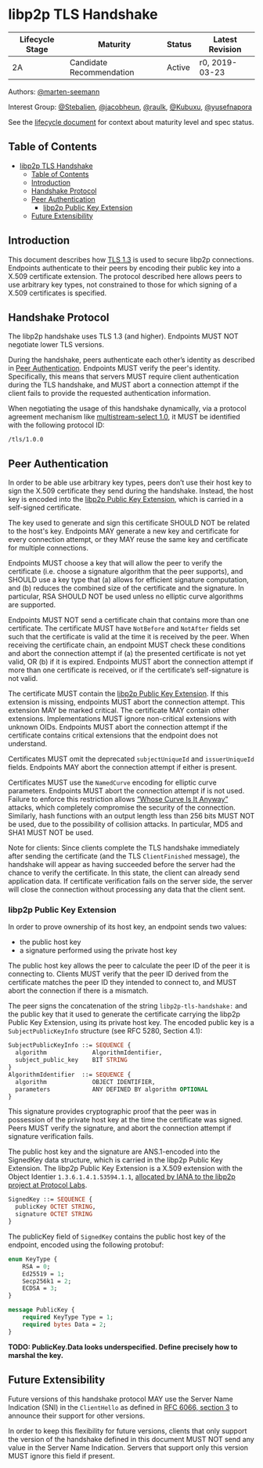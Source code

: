 # libp2p TLS Handshake

| Lifecycle Stage | Maturity                 | Status | Latest Revision |
|-----------------|--------------------------|--------|-----------------|
| 2A              | Candidate Recommendation | Active | r0, 2019-03-23  |

Authors: [@marten-seemann]

Interest Group: [@Stebalien], [@jacobheun], [@raulk], [@Kubuxu], [@yusefnapora]

[@marten-seemann]: https://github.com/marten-seemann
[@Stebalien]: https://github.com/Stebalien
[@jacobheun]: https://github.com/jacobheun
[@raulk]: https://github.com/raulk
[@Kubuxu]: https://github.com/Kubuxu
[@yusefnapora]: https://github.com/yusefnapora


See the [lifecycle document][lifecycle-spec] for context about maturity level
and spec status.

[lifecycle-spec]: https://github.com/libp2p/specs/blob/master/00-framework-01-spec-lifecycle.md

## Table of Contents

- [libp2p TLS Handshake](#libp2p-tls-handshake)
    - [Table of Contents](#table-of-contents)
    - [Introduction](#introduction)
    - [Handshake Protocol](#handshake-protocol)
    - [Peer Authentication](#peer-authentication)
        - [libp2p Public Key Extension](#libp2p-public-key-extension)
    - [Future Extensibility](#future-extensibility)

## Introduction

This document describes how [TLS 1.3](https://tools.ietf.org/html/rfc8446) is used to secure libp2p connections. Endpoints authenticate to their peers by encoding their public key into a X.509 certificate extension. The protocol described here allows peers to use arbitrary key types, not constrained to those for which signing of a X.509 certificates is specified.


## Handshake Protocol

The libp2p handshake uses TLS 1.3 (and higher). Endpoints MUST NOT negotiate lower TLS versions.

During the handshake, peers authenticate each other’s identity as described in [Peer Authentication](#peer-authentication). Endpoints MUST verify the peer's identity. Specifically, this means that servers MUST require client authentication during the TLS handshake, and MUST abort a connection attempt if the client fails to provide the requested authentication information.

When negotiating the usage of this handshake dynamically, via a protocol agreement mechanism like [multistream-select 1.0](https://github.com/libp2p/specs/blob/master/connections/README.md#multistream-select), it MUST be identified with the following protocol ID:

```
/tls/1.0.0
```

## Peer Authentication

In order to be able use arbitrary key types, peers don’t use their host key to sign the X.509 certificate they send during the handshake. Instead, the host key is encoded into the [libp2p Public Key Extension](#libp2p-public-key-extension), which is carried in a self-signed certificate.

The key used to generate and sign this certificate SHOULD NOT be related to the host's key. Endpoints MAY generate a new key and certificate for every connection attempt, or they MAY reuse the same key and certificate for multiple connections.

Endpoints MUST choose a key that will allow the peer to verify the certificate (i.e. choose a signature algorithm that the peer supports), and SHOULD use a key type that (a) allows for efficient signature computation, and (b) reduces the combined size of the certificate and the signature. In particular, RSA SHOULD NOT be used unless no elliptic curve algorithms are supported.

Endpoints MUST NOT send a certificate chain that contains more than one certificate. The certificate MUST have `NotBefore` and `NotAfter` fields set such that the certificate is valid at the time it is received by the peer. When receiving the certificate chain, an endpoint MUST check these conditions and abort the connection attempt if (a) the presented certificate is not yet valid, OR (b) if it is expired. Endpoints MUST abort the connection attempt if more than one certificate is received, or if the certificate’s self-signature is not valid.

The certificate MUST contain the [libp2p Public Key Extension](#libp2p-public-key-extension). If this extension is missing, endpoints MUST abort the connection attempt. This extension MAY be marked critical. The certificate MAY contain other extensions. Implementations MUST ignore non-critical extensions with unknown OIDs. Endpoints MUST abort the connection attempt if the certificate contains critical extensions that the endpoint does not understand.

Certificates MUST omit the deprecated `subjectUniqueId` and `issuerUniqueId` fields. Endpoints MAY abort the connection attempt if either is present.

Certificates MUST use the `NamedCurve` encoding for elliptic curve parameters. Endpoints MUST abort the connection attempt if is not used. Failure to enforce this restriction allows [“Whose Curve Is It Anyway”](https://whosecurve.com) attacks, which completely compromise the security of the connection. Similarly, hash functions with an output length less than 256 bits MUST NOT be used, due to the possibility of collision attacks. In particular, MD5 and SHA1 MUST NOT be used.

Note for clients: Since clients complete the TLS handshake immediately after sending the certificate (and the TLS `ClientFinished` message), the handshake will appear as having succeeded before the server had the chance to verify the certificate. In this state, the client can already send application data. If certificate verification fails on the server side, the server will close the connection without processing any data that the client sent.

### libp2p Public Key Extension

In order to prove ownership of its host key, an endpoint sends two values:
- the public host key
- a signature performed using the private host key

The public host key allows the peer to calculate the peer ID of the peer it is connecting to. Clients MUST verify that the peer ID derived from the certificate matches the peer ID they intended to connect to, and MUST abort the connection if there is a mismatch.

The peer signs the concatenation of the string `libp2p-tls-handshake:` and the public key that it used to generate the certificate carrying the libp2p Public Key Extension, using its private host key. The encoded public key is a `SubjectPublicKeyInfo` structure (see RFC 5280, Section 4.1):

```asn1
SubjectPublicKeyInfo ::= SEQUENCE {
  algorithm             AlgorithmIdentifier,
  subject_public_key    BIT STRING
}
AlgorithmIdentifier  ::= SEQUENCE {
  algorithm             OBJECT IDENTIFIER,
  parameters            ANY DEFINED BY algorithm OPTIONAL
}
```

This signature provides cryptographic proof that the peer was in possession of the private host key at the time the certificate was signed. Peers MUST verify the signature, and abort the connection attempt if signature verification fails.

The public host key and the signature are ANS.1-encoded into the SignedKey data structure, which is carried in the libp2p Public Key Extension. The libp2p Public Key Extension is a X.509 extension with the Object Identier `1.3.6.1.4.1.53594.1.1`, [allocated by IANA to the libp2p project at Protocol Labs](https://www.iana.org/assignments/enterprise-numbers/enterprise-numbers).

```asn1
SignedKey ::= SEQUENCE {
  publicKey OCTET STRING,
  signature OCTET STRING 
}
```

The publicKey field of `SignedKey` contains the public host key of the endpoint, encoded using the following protobuf:

```protobuf
enum KeyType {
	RSA = 0;
	Ed25519 = 1;
	Secp256k1 = 2;
	ECDSA = 3;
}

message PublicKey {
	required KeyType Type = 1;
	required bytes Data = 2;
}
```

**TODO: PublicKey.Data looks underspecified. Define precisely how to marshal the key.**

## Future Extensibility

Future versions of this handshake protocol MAY use the Server Name Indication (SNI) in the `ClientHello` as defined in [RFC 6066, section 3](https://tools.ietf.org/html/rfc6066) to announce their support for other versions.

In order to keep this flexibility for future versions, clients that only support the version of the handshake defined in this document MUST NOT send any value in the Server Name Indication. Servers that support only this version MUST ignore this field if present.
